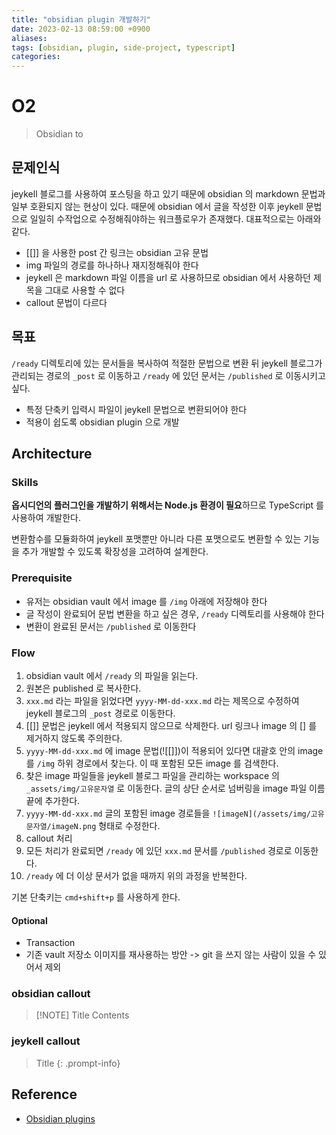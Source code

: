 ```yaml
---
title: "obsidian plugin 개발하기"
date: 2023-02-13 08:59:00 +0900
aliases: 
tags: [obsidian, plugin, side-project, typescript]
categories: 
---
```


# O2

> Obsidian to

## 문제인식

jeykell 블로그를 사용하여 포스팅을 하고 있기 때문에 obsidian 의 markdown 문법과 일부 호환되지 않는 현상이 있다. 때문에 obsidian 에서 글을 작성한 이후 jeykell 문법으로 일일히 수작업으로 수정해줘야하는 워크플로우가 존재했다. 대표적으로는 아래와 같다.

- [[]] 을 사용한 post 간 링크는 obsidian 고유 문법
- img 파일의 경로를 하나하나 재지정해줘야 한다
- jeykell 은 markdown 파일 이름을 url 로 사용하므로 obsidian 에서 사용하던 제목을 그대로 사용할 수 없다
- callout 문법이 다르다

## 목표

`/ready` 디렉토리에 있는 문서들을 복사하여 적절한 문법으로 변환 뒤 jeykell 블로그가 관리되는 경로의 `_post` 로 이동하고 `/ready` 에 있던 문서는 `/published` 로 이동시키고 싶다.

- 특정 단축키 입력시 파일이 jeykell 문법으로 변환되어야 한다
- 적용이 쉽도록 obsidian plugin 으로 개발

## Architecture

### Skills

**옵시디언의 플러그인을 개발하기 위해서는 Node.js 환경이 필요**하므로 TypeScript 를 사용하여 개발한다.

변환함수를 모듈화하여 jeykell 포맷뿐만 아니라 다른 포맷으로도 변환할 수 있는 기능을 추가 개발할 수 있도록 확장성을 고려하여 설계한다.

### Prerequisite

- 유저는 obsidian vault 에서 image 를 `/img` 아래에 저장해야 한다
- 글 작성이 완료되어 문법 변환을 하고 싶은 경우, `/ready` 디렉토리를 사용해야 한다
- 변환이 완료된 문서는 `/published` 로 이동한다

### Flow

1. obsidian vault 에서 `/ready` 의 파일을 읽는다.
2. 원본은 published 로 복사한다.
3. `xxx.md` 라는 파일을 읽었다면 `yyyy-MM-dd-xxx.md` 라는 제목으로 수정하여 jeykell 블로그의 `_post` 경로로 이동한다.
4. [[]] 문법은 jeykell 에서 적용되지 않으므로 삭제한다. url 링크나 image 의 [] 를 제거하지 않도록 주의한다.
5. `yyyy-MM-dd-xxx.md` 에 image 문법(![[]])이 적용되어 있다면 대괄호 안의 image 를 `/img` 하위 경로에서 찾는다. 이 때 포함된 모든 image 를 검색한다.
6. 찾은 image 파일들을 jeykell 블로그 파일을 관리하는 workspace 의 `_assets/img/고유문자열` 로 이동한다. 글의 상단 순서로 넘버링을 image 파일 이름 끝에 추가한다.
7. `yyyy-MM-dd-xxx.md` 글의 포함된 image 경로들을 `![imageN](/assets/img/고유문자열/imageN.png` 형태로 수정한다.
8. callout 처리
9. 모든 처리가 완료되면 `/ready` 에 있던 `xxx.md` 문서를 `/published` 경로로 이동한다.
10. `/ready` 에 더 이상 문서가 없을 때까지 위의 과정을 반복한다.

기본 단축키는 `cmd+shift+p` 를 사용하게 한다.

#### Optional

- Transaction
- 기존 vault 저장소 이미지를 재사용하는 방안 -> git 을 쓰지 않는 사람이 있을 수 있어서 제외

### obsidian callout

> [!NOTE] Title
> Contents

### jeykell callout

> Title
{: .prompt-info}

## Reference

- [Obsidian plugins](https://marcus.se.net/obsidian-plugin-docs/getting-started/create-your-first-plugin)
